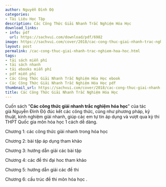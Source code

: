 ```yaml
---
author: Nguyễn Đình Độ
categories:
- Tài Liệu Học Tập
description: Các Công Thức Giải Nhanh Trắc Nghiệm Hóa Học
download_links:
- info: pdf
  url: https://sachvui.com/download/pdf/6982
image: https://sachvui.com/cover/2018/cac-cong-thuc-giai-nhanh-trac-nghiem-hoa-hoc.jpg
layout: post
permalink: /cac-cong-thuc-giai-nhanh-trac-nghiem-hoa-hoc.html
tags:
- tải sách miễn phí
- tải sách nhanh
- tải ebooks miễn phí
- pdf miễn phí
- Các Công Thức Giải Nhanh Trắc Nghiệm Hóa Học ebook
- Các Công Thức Giải Nhanh Trắc Nghiệm Hóa Học pdf
thumbnail_url: https://sachvui.com/cover/2018/cac-cong-thuc-giai-nhanh-trac-nghiem-hoa-hoc.jpg
title: Các Công Thức Giải Nhanh Trắc Nghiệm Hóa Học
---
```


 <div class="item-desc text-justify"> <p>Cuốn sách "<strong>Các công thức giải nhanh trắc nghiệm hóa học</strong>" của tác giả Nguyễn Đình Độ đúc kết các công thức, cũng như phương pháp, kỹ thuật, kinh nghiệm giải nhanh, giúp các em tự tin áp dụng và vượt qua kỳ thi THPT Quốc gia môn hóa học 1 cách dễ dàng.</p><p>Chương 1: các công thức giải nhanh trong hóa học</p><p>Chương 2: bài tập áp dụng tham khảo</p><p>Chương 3: hướng dẫn giải các bài tập</p><p>Chương 4: các đề thi đại hoc tham khảo</p><p>Chương 5: hướng dẫn giải các đề thi</p><p>Chương 6: cấu trúc đề thi môn hóa học .</p> </div>